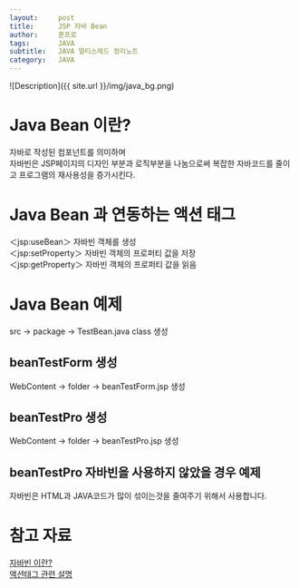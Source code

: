 ```yaml
---
layout:     post
title:      JSP 자바 Bean
author:     쭌프로
tags:       JAVA
subtitle:   JAVA 멀티스레드 정리노트
category:   JAVA
---
```


<!-- Start Writing Below in Markdown -->

![Description]({{ site.url }}/img/java_bg.png)

# Java Bean 이란?

자바로 작성된 컴포넌트를 의미하며 <br/>
자바빈은 JSP페이지의 디자인 부분과 로직부분을 나눔으로써 복잡한 자바코드를 줄이고 프로그램의 재사용성을 증가시킨다.

# Java Bean 과 연동하는 액션 태그

＜jsp:useBean＞ 자바빈 객체를 생성 <br/>
＜jsp:setProperty＞ 자바빈 객체의 프로퍼티 값을 저장 <br/>
＜jsp:getProperty＞ 자바빈 객체의 프로퍼티 값을 읽음 

# Java Bean 예제

src -> package -> TestBean.java class 생성

<script src="https://gist.github.com/alalstjr/619618b65a3d6f1143197778df2b09c2.js"></script>

## beanTestForm 생성

WebContent -> folder -> beanTestForm.jsp 생성

<script src="https://gist.github.com/alalstjr/b46b6745c90aae687792795dc2eecd33.js"></script>

## beanTestPro 생성

WebContent -> folder -> beanTestPro.jsp 생성

<script src="https://gist.github.com/alalstjr/fa7c6d2a250e13cc0b6a4e6dbf42adf6.js"></script>

## beanTestPro 자바빈을 사용하지 않았을 경우 예제

<script src="https://gist.github.com/alalstjr/50b353c9409067a5676436180c7509ef.js"></script>

자바빈은 HTML과 JAVA코드가 많이 섞이는것을 줄여주기 위해서 사용합니다.

# 참고 자료

<a href="https://m.blog.naver.com/PostView.nhn?blogId=start3535&logNo=30190419527&proxyReferer=https%3A%2F%2Fwww.google.com%2F">자바빈 이란?</a> <br/>
<a href="https://oingbong.tistory.com/125">액션태그 관련 설명</a>
